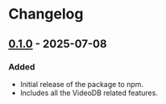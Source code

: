 # Changelog

## [0.1.0]() - 2025-07-08

### Added

- Initial release of the package to npm.
- Includes all the VideoDB related features.
